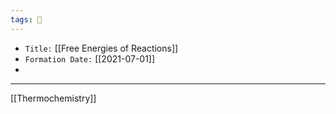 ```yaml
---
tags: 🧪
---
```


- `Title:` [[Free Energies of Reactions]]
- `Formation Date:` [[2021-07-01]]
- 
---
[[Thermochemistry]]